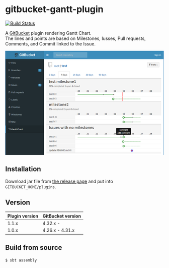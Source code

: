 # gitbucket-gantt-plugin
[![Build Status](https://travis-ci.org/kasancode/gitbucket-gantt-plugin.svg?branch=master)](https://travis-ci.org/kasancode/gitbucket-gantt-plugin)

A [GitBucket](https://github.com/gitbucket/gitbucket) plugin rendering Gantt Chart.  
The lines and points are based on Milestones, Iusses, Pull requests, Comments, and Commit linked to the Issue.   

![Screenshot](./doc/screenshot.png)


## Installation

Download jar file from [the release page](https://github.com/kasancode/gitbucket-gantt-plugin/releases) and put into `GITBUCKET_HOME/plugins`.

## Version

Plugin version|GitBucket version
:---|:---
1.1.x|4.32.x -
1.0.x|4.26.x - 4.31.x

## Build from source

`$ sbt assembly`